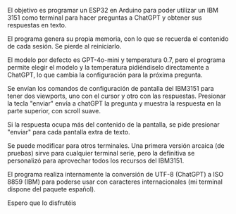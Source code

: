 El objetivo es programar un ESP32 en Arduino para poder utilizar un IBM 3151 como terminal para hacer preguntas a ChatGPT y obtener sus respuestas en texto.

El programa genera su propia memoria, con lo que se recuerda el contenido de cada sesión. Se pierde al reiniciarlo.

El modelo por defecto es GPT-4o-mini y temperatura 0.7, pero el programa permite elegir el modelo y la temperatura pidiéndiselo directamente a ChatGPT, lo que cambia la configuración para la próxima pregunta.

Se envían los comandos de configuración de pantalla del IBM3151 para tener dos viewports, uno con el cursor y otro con las respuestas. Presionar la tecla "enviar" envía a chatGPT la pregunta y muestra la respuesta en la parte superior, con scroll suave. 

Si la respuesta ocupa más del contenido de la pantalla, se pide presionar "enviar" para cada pantalla extra de texto.

Se puede modificar para otros terminales. Una primera versión arcaica (de pruebas) sirve para cualquier terminal serie, pero la definitiva se personalizó para aprovechar todos los recursos del IBM3151.

El programa realiza internamente la conversión de UTF-8 (ChatGPT) a ISO 8859 (IBM) para poderse usar con caracteres internacionales (mi terminal dispone del paquete español).

Espero que lo disfrutéis
